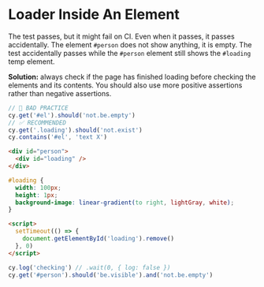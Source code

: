 # Loader Inside An Element

<!-- fiddle Loader inside an element -->

The test passes, but it might fail on CI. Even when it passes, it passes accidentally. The element `#person` does not show anything, it is empty. The test accidentally passes while the `#person` element still shows the `#loading` temp element.

**Solution:** always check if the page has finished loading before checking the elements and its contents. You should also use more positive assertions rather than negative assertions.

```js skip
// 🚨 BAD PRACTICE
cy.get('#el').should('not.be.empty')
// ✅ RECOMMENDED
cy.get('.loading').should('not.exist')
cy.contains('#el', 'text X')
```

```html
<div id="person">
  <div id="loading" />
</div>
```

```css hide
#loading {
  width: 100px;
  height: 1px;
  background-image: linear-gradient(to right, lightGray, white);
}
```

```html hide
<script>
  setTimeout(() => {
    document.getElementById('loading').remove()
  }, 0)
</script>
```

```js
cy.log('checking') // .wait(0, { log: false })
cy.get('#person').should('be.visible').and('not.be.empty')
```

<!-- fiddle-end -->
